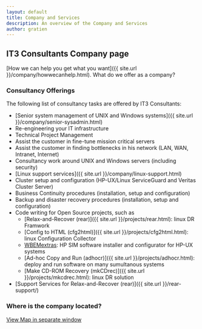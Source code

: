 ```yaml
---
layout: default
title: Company and Services
description: An overview of the Company and Services
author: gratien
---
```


## IT3 Consultants Company page

[How we can help you get what you want]({{ site.url }}/company/howwecanhelp.html).
What do we offer as a company?

### Consultancy Offerings

The following list of consultancy tasks are offered by IT3 Consultants:

 * [Senior system management of UNIX and Windows systems]({{ site.url }}/company/senior-sysadmin.html)
 * Re-engineering your IT infrastructure
 * Technical Project Management
 * Assist the customer in fine-tune mission critical servers
 * Assist the customer in finding bottlenecks in his network (LAN, WAN, Intranet, Internet)
 * Consultancy work around UNIX and Windows servers (including security)
 * [Linux support services]({{ site.url }}/company/linux-support.html)
 * Cluster setup and configuration (HP-UX/Linux ServiceGuard and Veritas Cluster Server)
 * Business Continuity procedures (installation, setup and configuration)
 * Backup and disaster recovery procedures (installation, setup and configuration)
 * Code writing for Open Source projects, such as
   - [Relax-and-Recover (rear)]({{ site.url }}/projects/rear.html): linux DR Framwork
   - [Config to HTML (cfg2html)]({{ site.url }}/projects/cfg2html.html): linux Configuration Collector
   - [WBEMextras](http://wbemextras.github.io/): HP SIM software installer and configurator for HP-UX systems
   - [Ad-hoc Copy and Run (adhocr)]({{ site.url }}/projects/adhocr.html): deploy and run software on many sumultanous systems
   - [Make CD-ROM Recovery (mkCDrec)]({{ site.url }}/projects/mkcdrec.html): linux DR solution
 * [Support Services for Relax-and-Recover (rear)]({{ site.url }}/rear-support/)

### Where is the company located?

<a href="http://goo.gl/maps/HZ3hL" target="_blank">View Map in separate window</a>
